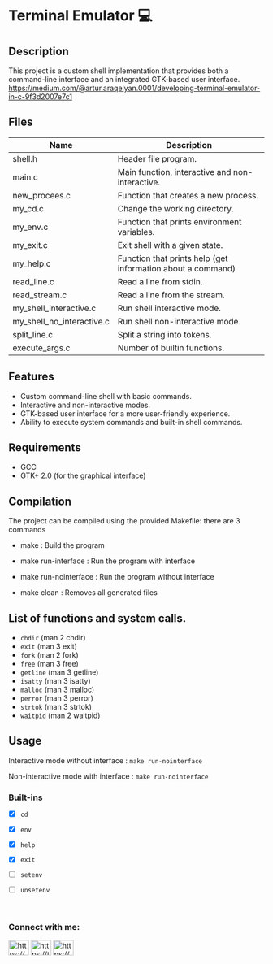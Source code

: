 # Terminal Emulator 💻


## Description

This project is a custom shell implementation that provides both a command-line interface and an integrated GTK-based user interface.
https://medium.com/@artur.araqelyan.0001/developing-terminal-emulator-in-c-9f3d2007e7c1
## Files

| Name | Description |
| ------------------------------ | -------------------------------------------- |
| shell.h | Header file program. |
| main.c | Main function, interactive and non-interactive. |
| new_procees.c | Function that creates a new process. |
| my_cd.c | Change the working directory. |
| my_env.c | Function that prints environment variables. |
| my_exit.c | Exit shell with a given state. |
| my_help.c | Function that prints help (get information about a command) |
| read_line.c | Read a line from stdin. |
| read_stream.c | Read a line from the stream. |
| my_shell_interactive.c | Run shell interactive mode. |
| my_shell_no_interactive.c | Run shell non-interactive mode. |
| split_line.c | Split a string into tokens. |
| execute_args.c | Number of builtin functions. |
## Features

- Custom command-line shell with basic commands.
- Interactive and non-interactive modes.
- GTK-based user interface for a more user-friendly experience.
- Ability to execute system commands and built-in shell commands.

## Requirements

- GCC
- GTK+ 2.0 (for the graphical interface)

## Compilation

The project can be compiled using the provided Makefile:
there are 3 commands 
- make : Build the program
- make run-interface : Run the program with interface
- make run-nointerface : Run the program without interface 

- make clean : Removes all generated files

## List of functions and system calls.

* ```chdir``` (man 2 chdir)
* ```exit``` (man 3 exit)
* ```fork``` (man 2 fork)
* ```free``` (man 3 free)
* ```getline``` (man 3 getline)
* ```isatty``` (man 3 isatty)
* ```malloc``` (man 3 malloc)
* ```perror``` (man 3 perror)
* ```strtok``` (man 3 strtok)
* ```waitpid``` (man 2 waitpid)


## Usage

Interactive mode without interface : ```make run-nointerface```

Non-interactive mode with interface : ```make run-nointerface```

### Built-ins

* [x] ```cd```
* [x] ```env```
* [x] ```help```
* [x] ```exit```
* [ ] ```setenv```
* [ ] ```unsetenv```


<p>&nbsp</p>

<h3 align="left">Connect with me:</h3>
<p align="left">
<a href="https://www.linkedin.com/in/artur-arakelyan-9a4355278/" target="blank"><img align="center" src="https://raw.githubusercontent.com/rahuldkjain/github-profile-readme-generator/master/src/images/icons/Social/linked-in-alt.svg" alt="https://www.linkedin.com/in/artur-arakelyan-9a4355278/" height="30" width="40" /></a>
<a href="https://twitter.com/santiagobedoa" target="blank"><img align="center" src="https://raw.githubusercontent.com/rahuldkjain/github-profile-readme-generator/master/src/images/icons/Social/twitter.svg" alt="https://twitter.com/santiagobedoa" height="30" width="40" /></a>
<a href="https://medium.com/@santiagobedoa" target="blank"><img align="center" src="https://raw.githubusercontent.com/rahuldkjain/github-profile-readme-generator/master/src/images/icons/Social/medium.svg" alt="https://medium.com/@santiagobedoa" height="30" width="40" /></a>
</p>
<p></p>
